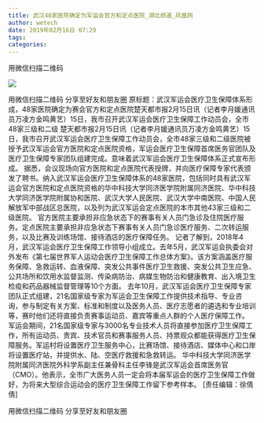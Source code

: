 ```yaml
---
title: 武汉48家医院确定为军运会官方和定点医院_湖北频道_凤凰网
author: wetech
date: 2019年02月16日 07:29
tags: 
categories: 
---
```

用微信扫描二维码
<!-- more -->
                
<img align="center" border="0" src="http://p2.ifengimg.com/a/2016/0810/204c433878d5cf9size1_w16_h16.png" />
                
            
用微信扫描二维码
分享至好友和朋友圈
原标题：武汉军运会医疗卫生保障体系形成，48家医院确定为赛会官方和定点医院楚天都市报2月15日讯（记者李月媛通讯员万凌方金鸣黄艺）15日，我市召开武汉军运会医疗卫生保障工作动员会，全市48家三级和二级
楚天都市报2月15日讯（记者李月媛通讯员万凌方金鸣黄艺）15日，我市召开武汉军运会医疗卫生保障工作动员会，全市48家三级和二级医院被授予武汉军运会官方医院和定点医院资格，军运会医疗卫生保障首席医务官团队及医疗卫生保障专家团队组建完成。意味着武汉军运会医疗卫生保障体系正式宣布形成。
据悉，会议现场向官方医院和定点医院代表授牌，并向医疗保障专家代表颁发了聘书。纳入武汉军运会医疗卫生保障体系的48家医院，包括同时具有武汉军运会官方医院和定点医院资格的华中科技大学同济医学院附属同济医院、华中科技大学同济医学院附属协和医院、武汉大学人民医院、武汉大学中南医院、中国人民解放军中部战区总医院，以及列为武汉军运会定点医院的本市其他43家三级和二级医院。
官方医院主要承担非应急状态下的赛事有关人员门急诊及住院医疗服务。定点医院主要承担非应急状态下赛事有关人员门急诊医疗服务、二次转运服务，以及比赛及训练场馆、接待酒店的医疗保障任务。
记者了解到，2018年4月，武汉军运会医疗卫生保障工作领导小组成立。去年5月，武汉军运会执委会对外发布《第七届世界军人运动会医疗卫生保障工作总体方案》。该方案涵盖医疗服务保障、急救运转、血液保障、突发公共事件医疗卫生救援、突发公共卫生应急、公共场所和饮用水监督监测、传染病防治、病媒生物防治和健康教育、出入境卫生检疫和药品器械监督管理等10个方面。
去年10月，武汉军运会医疗卫生保障专家团队正式组建，21名国家级专家为军运会卫生保障工作提供技术指导、专业咨询，参与制定有关方案、标准和制度以及医务人员、医疗志愿者的遴选和专业培训等，赛时他们还将直接负责赛事运动员、嘉宾等重点人群的个人医疗保障工作。
军运会期间，21名国家级专家与3000名专业技术人员将直接参加医疗卫生保障工作，所有运动员、贵宾、技术官员和赛事服务人员、持票观众都能获得医疗卫生保障服务。军运村将设置医疗卫生服务中心，比赛场馆、接待酒店、媒体中心和口岸将设置医疗站，并提供水、陆、空医疗救援和急救转运。
华中科技大学同济医学院附属同济医院外科学系副主任兼骨科主任李锋是武汉军运会首席医务官（CMO）。他表示，全市广大医务人员一定会将本届军运会的医疗卫生保障工作做好，为将来大型综合运动会的医疗卫生保障工作留下参考样本。
[责任编辑：徐倩倩]
            
用微信扫描二维码
分享至好友和朋友圈
